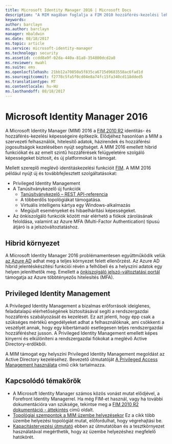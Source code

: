```yaml
---
title: Microsoft Identity Manager 2016 | Microsoft Docs
description: "A MIM magában foglalja a FIM 2010 hozzáférés-kezelési lehetőségeit és a felhasználók, hitelesítő adatok, szabályzatok és szervezeten belüli hozzáférési jogosultságok kezelésében nyújt segítséget."
keywords: 
author: barclayn
ms.author: barclayn
manager: mbaldwin
ms.date: 08/18/2017
ms.topic: article
ms.service: microsoft-identity-manager
ms.technology: security
ms.assetid: ccdd8a9f-02da-440a-81a8-354800dcd2a8
ms.reviewer: mwahl
ms.suite: ems
ms.openlocfilehash: 21bb12a70850a5f835ca6715d9683558ac6fad1d
ms.sourcegitcommit: f2778c5fa5f0cd04e8a74fc15fa340cd118dded5
ms.translationtype: MT
ms.contentlocale: hu-HU
ms.lasthandoff: 08/18/2017
---
```

# <a name="microsoft-identity-manager-2016"></a>Microsoft Identity Manager 2016

A Microsoft Identity Manager (MIM) 2016 a [FIM 2010 R2](https://technet.microsoft.com/library/jj133885.aspx) identitás- és hozzáférés-kezelési képességeire építkezik. Elődjéhez hasonlóan a MIM a szervezeti felhasználók, hitelesítő adatok, házirendek és hozzáférési jogosultságok kezelésében nyújt segítséget.  A MIM 2016 emellett hibrid funkciókat és az emelt szintű hozzáférések felügyeletére szolgáló képességeket biztosít, és új platformokat is támogat.

Mellett szereplő meglévő identitáskezelési funkcióit [FIM](https://technet.microsoft.com/library/jj133868). A MIM 2016 például nyújt új és továbbfejlesztett szolgáltatásokat:

- Privileged Identity Management
- A Tanúsítványkezelő új funkciók
  - [Tanúsítványkezelő – REST API-referencia](./reference/certificate-management-rest-api-reference.md)
  - A többerdős topológiákat támogatása.
  - Virtuális intelligens kártya egy Windows-alkalmazás
  - Megújult eseményeket és hibaelhárítási képességeket. 
- Az önkiszolgáló funkciók között már elérhető a fiókok zárolásának feloldása, valamint az Azure MFA (Multi-Factor Authentication) típusú átjáró is a jelszóváltoztatáshoz.

## <a name="hybrid-experience"></a>Hibrid környezet

A Microsoft Identity Manager 2016 problémamentesen együttműködik velük [az Azure AD](https://docs.microsoft.com/azure/active-directory/active-directory-whatis) adhat meg a teljes környezet felett ellenőrzést. Az Azure AD hibrid jelentéskészítési funkciói révén a felhőbeli és a helyszíni adatok egy helyen jeleníthetők meg. Emellett a [önkiszolgáló jelszó-változtatási portál](working-with-self-service-password-reset.md) támogatja az Azure többtényezős hitelesítés (MFA).

## <a name="privileged-identity-management"></a>Privileged Identity Management

A Privileged Identity Management a bizalmas erőforrások ideiglenes, feladatalapú elérhetőségének biztosításával segíti a rendszergazdai hozzáférés szabályozását és kezelését. Ez azt jelenti, hogy épp csak a szükséges mértékű engedélyeket adhat a felhasználóknak, ami csökkenti a veszélyét annak, hogy egy kibertámadó esetlegesen teljes rendszergazdai hozzáféréshez jusson. A Privileged Identity Management emellett képes kinyerni és elkülöníteni a rendszergazdai fiókokat a meglévő Active Directory-erdőkből.

A MIM támogat egy helyszíni Privileged Identity Management megoldást az Active Directory kezeléséhez. Bevezető útmutatóját [A Privileged Access Management használata](./pam/privileged-identity-management-for-active-directory-domain-services.md) című cikk tartalmazza.

## <a name="related-topics"></a>Kapcsolódó témakörök

- A Microsoft Identity Manager számos közös vonást mutat elődjével, a Forefront Identity Managerrel. Ha még FIM-et használ, vagy ha további dokumentációra van szüksége, tekintse meg a [FIM 2010 R2 dokumentáció - áttekintés](https://technet.microsoft.com/library/jj133885.aspx) című oldalt.
- [Topológiai szempontok a MIM üzembe helyezésekor](topology-considerations.md) Ez a cikk több üzembe helyezési topológiát mutat, előfordulhat, hogy végrehajtási be.
- [Kapacitástervezési útmutató](capacity-planning-guide.md) ebben az útmutatóban és a tesztkörnyezet használatával megérthetik, hogy az üzembe helyezéshez megfelelő hatókörét.